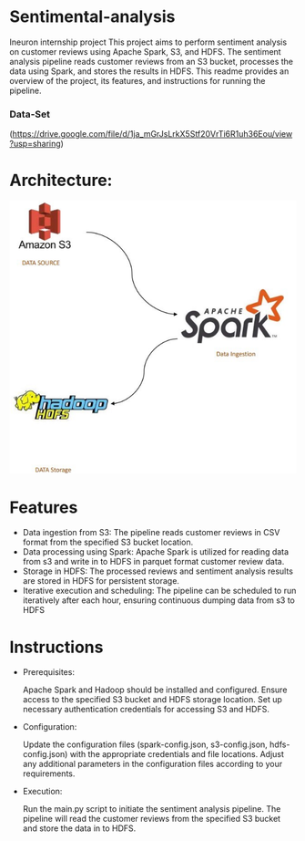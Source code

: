 # Sentimental-analysis
Ineuron internship project
This project aims to perform sentiment analysis on customer reviews using Apache Spark, S3, and HDFS. The sentiment analysis pipeline reads customer reviews from an S3 bucket, processes the data using Spark, and stores the results in HDFS. This readme provides an overview of the project, its features, and instructions for running the pipeline.

### Data-Set 
(https://drive.google.com/file/d/1ja_mGrJsLrkX5Stf20VrTi6R1uh36Eou/view?usp=sharing)

# Architecture:
![image](https://github.com/krishna7356/Sentimental-analysis/blob/main/Architecture-diagram-1.jpg)

# Features

* Data ingestion from S3: The pipeline reads customer reviews in CSV format from the specified S3 bucket location.
* Data processing using Spark: Apache Spark is utilized for reading data from s3 and write in to HDFS in parquet format customer review data.
* Storage in HDFS: The processed reviews and sentiment analysis results are stored in HDFS for persistent storage.
* Iterative execution and scheduling: The pipeline can be scheduled to run iteratively after each hour, ensuring continuous dumping data from s3 to HDFS

# Instructions

* Prerequisites:

  Apache Spark  and Hadoop  should be installed and configured.
  Ensure access to the specified S3 bucket and HDFS storage location.
  Set up necessary authentication credentials for accessing S3 and HDFS.

* Configuration:

  Update the configuration files (spark-config.json, s3-config.json, hdfs-config.json) with the appropriate credentials and file locations.
  Adjust any additional parameters in the configuration files according to your requirements.

* Execution:

  Run the main.py script to initiate the sentiment analysis pipeline.
  The pipeline will read the customer reviews from the specified S3 bucket and store the  data in to  HDFS.
